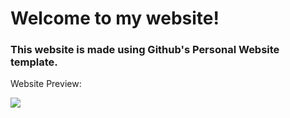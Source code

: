 # Welcome to my website!

### This website is made using Github's Personal Website template.

Website Preview:

![]("[https://github.com/user-attachments/assets/972254d1-c77e-406e-95b2-3c9396b541cd](https://raw.githubusercontent.com/user-attachments/assets/972254d1-c77e-406e-95b2-3c9396b541cd)")

